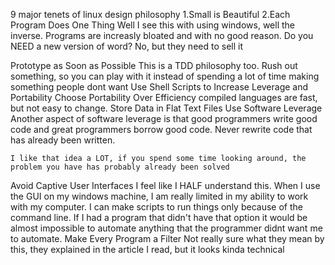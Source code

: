 9 major tenets of linux design philosophy
1.Small is Beautiful
2.Each Program Does One Thing Well
	I see this with using windows, well the inverse. Programs are increasly bloated 
	and with no good reason. Do you NEED a new version of word? No, but they need to sell it

Prototype as Soon as Possible
	This is a TDD philosophy too. Rush out something, so you can play with it instead of
	spending a lot of time making something people dont want
Use Shell Scripts to Increase Leverage and Portability
Choose Portability Over Efficiency
	compiled languages are fast, but not easy to change.
Store Data in Flat Text Files
Use Software Leverage
	Another aspect of software leverage is that good programmers write good code and great programmers borrow good code. Never rewrite code that has already been written.

	I like that idea a LOT, if you spend some time looking around, the problem you have has probably already been solved

Avoid Captive User Interfaces
	I feel like I HALF understand this. When I use the GUI on my windows machine, I am really 
	limited in my ability to work with my computer. I can make scripts to run things only because of the command line. If I had a program that didn't have that option it would be almost impossible to automate anything that the programmer didnt want me to automate.
Make Every Program a Filter
	Not really sure what they mean by this, they explained in the article I read, but it looks kinda technical